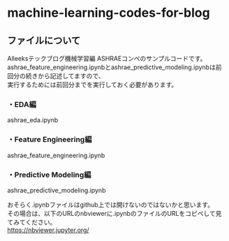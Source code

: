# machine-learning-codes-for-blog
## ファイルについて
Alleeksテックブログ機械学習編 ASHRAEコンペのサンプルコードです。
ashrae_feature_engineering.ipynbとashrae_predictive_modeling.ipynbは前回分の続きから記述してますので、<br>
実行するためには前回分までを実行しておく必要があります。
### ・EDA編
ashrae_eda.ipynb
### ・Feature Engineering編
ashrae_feature_engineering.ipynb
### ・Predictive Modeling編
ashrae_predictive_modeling.ipynb

おそらく.ipynbファイルはgithub上では開けないのではないかと思います。<br>
その場合は、以下のURLのnbviewerに.ipynbのファイルのURLをコピペして見てみてください。<br>
https://nbviewer.jupyter.org/
